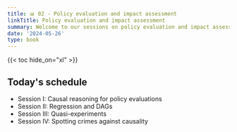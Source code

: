 ```yaml
---
title: 📊 02 - Policy evaluation and impact assessment
linkTitle: Policy evaluation and impact assessment
summary: Welcome to our sessions on policy evaluation and impact assessment
date: '2024-05-26'
type: book
---
```



{{< toc hide_on="xl" >}}

## Today's schedule

- Session I: Causal reasoning for policy evaluations
- Session II: Regression and DAGs
- Session III: Quasi-experiments
- Session IV: Spotting crimes against causality

<!--
<a class="btn btn-success" href="w1-intro.pdf" role="button" target="_blank">Download slides - PDF</a>

---

## Program overview

Welcome to our introductory week. During this session we will go over the basic set-up for this semester.

---

## Further references

**For R and RMarkdown** <br>
&nbsp;&nbsp;&nbsp;&nbsp;&nbsp;&nbsp;Reminder of the basics: https://tinyurl.com/vkebh2f <br>
&nbsp;&nbsp;&nbsp;&nbsp;&nbsp;&nbsp;`RMarkdown`: The definitive guide https://tinyurl.com/y4tyfqmg <br>
&nbsp;&nbsp;&nbsp;&nbsp;&nbsp;&nbsp;`RMarkdown` cheatsheet: https://tinyurl.com/uqoelrx <br>


<!--
## Courses in this program

{{< list_children >}}

{{< figure src="featured.jpg" >}}

{{< callout note >}}
The parameter $\mu$ is the mean or expectation of the distribution.
$\sigma$ is its standard deviation.
The variance of the distribution is $\sigma^{2}$.
{{< /callout >}}
-->
